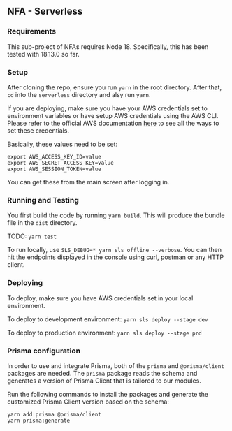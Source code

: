 ## NFA - Serverless

### Requirements

This sub-project of NFAs requires Node 18.  Specifically, this has been tested with 18.13.0 so far.

### Setup

After cloning the repo, ensure you run `yarn` in the root directory. After that, `cd` into the `serverless` directory and alsy run `yarn`.

If you are deploying, make sure you have your AWS credentials set to environment variables or have setup AWS credentials using the AWS CLI.  Please refer to the official AWS documentation [here](https://www.serverless.com/framework/docs/providers/aws/guide/credentials/) to see all the ways to set these credentials. 

Basically, these values need to be set:
```
export AWS_ACCESS_KEY_ID=value
export AWS_SECRET_ACCESS_KEY=value
export AWS_SESSION_TOKEN=value
```

You can get these from the main screen after logging in. 

### Running and Testing

You first build the code by running `yarn build`.  This will produce the bundle file in the `dist` directory.

TODO: `yarn test`

To run locally, use `SLS_DEBUG=* yarn sls offline --verbose`. You can then hit the endpoints displayed in the console using curl, postman or any HTTP client.

### Deploying

To deploy, make sure you have AWS credentials set in your local environment.

To deploy to development environment:
`yarn sls deploy --stage dev`

To deploy to production environment:
`yarn sls deploy --stage prd`


### Prisma configuration

In order to use and integrate Prisma, both of the `prisma` and `@prisma/client` packages are needed. The `prisma` package reads the schema and generates a version of Prisma Client that is tailored to our modules.

Run the following commands to install the packages and generate the customized Prisma Client version based on the schema:

```
yarn add prisma @prisma/client
yarn prisma:generate
```